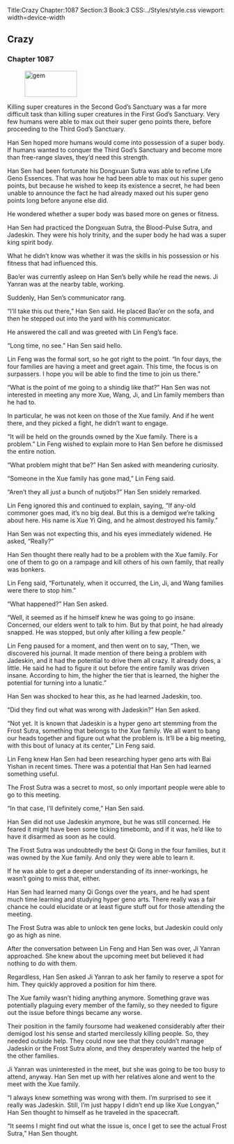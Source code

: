 Title:Crazy 
Chapter:1087 
Section:3 
Book:3 
CSS:../Styles/style.css 
viewport: width=device-width
  
## Crazy
### Chapter 1087 
<figure>
	<img src="../Images/gem.gif" alt="gem" id="gem" width="120" height="60" />
</figure>
  

  
  Killing super creatures in the Second God’s Sanctuary was a far more difficult task than killing super creatures in the First God’s Sanctuary. Very few humans were able to max out their super geno points there, before proceeding to the Third God’s Sanctuary.

Han Sen hoped more humans would come into possession of a super body. If humans wanted to conquer the Third God’s Sanctuary and become more than free-range slaves, they’d need this strength.

Han Sen had been fortunate his Dongxuan Sutra was able to refine Life Geno Essences. That was how he had been able to max out his super geno points, but because he wished to keep its existence a secret, he had been unable to announce the fact he had already maxed out his super geno points long before anyone else did.

He wondered whether a super body was based more on genes or fitness.

Han Sen had practiced the Dongxuan Sutra, the Blood-Pulse Sutra, and Jadeskin. They were his holy trinity, and the super body he had was a super king spirit body.

What he didn’t know was whether it was the skills in his possession or his fitness that had influenced this.

Bao’er was currently asleep on Han Sen’s belly while he read the news. Ji Yanran was at the nearby table, working.

Suddenly, Han Sen’s communicator rang.

“I’ll take this out there,” Han Sen said. He placed Bao’er on the sofa, and then he stepped out into the yard with his communicator.

He answered the call and was greeted with Lin Feng’s face.

“Long time, no see.” Han Sen said hello.

Lin Feng was the formal sort, so he got right to the point. “In four days, the four families are having a meet and greet again. This time, the focus is on surpassers. I hope you will be able to find the time to join us there.”

“What is the point of me going to a shindig like that?” Han Sen was not interested in meeting any more Xue, Wang, Ji, and Lin family members than he had to.

In particular, he was not keen on those of the Xue family. And if he went there, and they picked a fight, he didn’t want to engage.

“It will be held on the grounds owned by the Xue family. There is a problem.” Lin Feng wished to explain more to Han Sen before he dismissed the entire notion.

“What problem might that be?” Han Sen asked with meandering curiosity.

“Someone in the Xue family has gone mad,” Lin Feng said.

“Aren’t they all just a bunch of nutjobs?” Han Sen snidely remarked.

Lin Feng ignored this and continued to explain, saying, “If any-old commoner goes mad, it’s no big deal. But this is a demigod we’re talking about here. His name is Xue Yi Qing, and he almost destroyed his family.”

Han Sen was not expecting this, and his eyes immediately widened. He asked, “Really?”

Han Sen thought there really had to be a problem with the Xue family. For one of them to go on a rampage and kill others of his own family, that really was bonkers.

Lin Feng said, “Fortunately, when it occurred, the Lin, Ji, and Wang families were there to stop him.”

“What happened?” Han Sen asked.

“Well, it seemed as if he himself knew he was going to go insane. Concerned, our elders went to talk to him. But by that point, he had already snapped. He was stopped, but only after killing a few people.”

Lin Feng paused for a moment, and then went on to say, “Then, we discovered his journal. It made mention of there being a problem with Jadeskin, and it had the potential to drive them all crazy. It already does, a little. He said he had to figure it out before the entire family was driven insane. According to him, the higher the tier that is learned, the higher the potential for turning into a lunatic.”

Han Sen was shocked to hear this, as he had learned Jadeskin, too.

“Did they find out what was wrong with Jadeskin?” Han Sen asked.

“Not yet. It is known that Jadeskin is a hyper geno art stemming from the Frost Sutra, something that belongs to the Xue family. We all want to bang our heads together and figure out what the problem is. It’ll be a big meeting, with this bout of lunacy at its center,” Lin Feng said.

Lin Feng knew Han Sen had been researching hyper geno arts with Bai Yishan in recent times. There was a potential that Han Sen had learned something useful.

The Frost Sutra was a secret to most, so only important people were able to go to this meeting.

“In that case, I’ll definitely come,” Han Sen said.

Han Sen did not use Jadeskin anymore, but he was still concerned. He feared it might have been some ticking timebomb, and if it was, he’d like to have it disarmed as soon as he could.

The Frost Sutra was undoubtedly the best Qi Gong in the four families, but it was owned by the Xue family. And only they were able to learn it.

If he was able to get a deeper understanding of its inner-workings, he wasn’t going to miss that, either.

Han Sen had learned many Qi Gongs over the years, and he had spent much time learning and studying hyper geno arts. There really was a fair chance he could elucidate or at least figure stuff out for those attending the meeting.

The Frost Sutra was able to unlock ten gene locks, but Jadeskin could only go as high as nine.

After the conversation between Lin Feng and Han Sen was over, Ji Yanran approached. She knew about the upcoming meet but believed it had nothing to do with them.

Regardless, Han Sen asked Ji Yanran to ask her family to reserve a spot for him. They quickly approved a position for him there.

The Xue family wasn’t hiding anything anymore. Something grave was potentially plaguing every member of the family, so they needed to figure out the issue before things became any worse.

Their position in the family foursome had weakened considerably after their demigod lost his sense and started mercilessly killing people. So, they needed outside help. They could now see that they couldn’t manage Jadeskin or the Frost Sutra alone, and they desperately wanted the help of the other families.

Ji Yanran was uninterested in the meet, but she was going to be too busy to attend, anyway. Han Sen met up with her relatives alone and went to the meet with the Xue family.

“I always knew something was wrong with them. I’m surprised to see it really was Jadeskin. Still, I’m just happy I didn’t end up like Xue Longyan,” Han Sen thought to himself as he traveled in the spacecraft.

“It seems I might find out what the issue is, once I get to see the actual Frost Sutra,” Han Sen thought.
